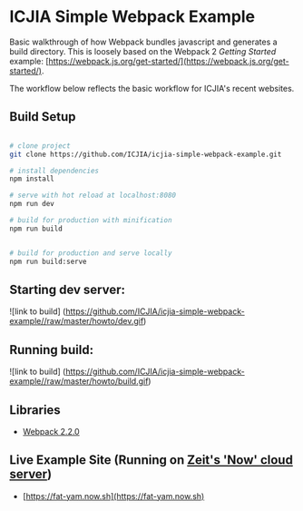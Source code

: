 # ICJIA Simple Webpack Example

Basic walkthrough of how Webpack bundles javascript and generates a build directory. This is loosely based on the Webpack 2 *Getting Started* example: [https://webpack.js.org/get-started/](https://webpack.js.org/get-started/).

The workflow below reflects the basic workflow for ICJIA's recent websites.

## Build Setup

``` bash

# clone project
git clone https://github.com/ICJIA/icjia-simple-webpack-example.git

# install dependencies
npm install

# serve with hot reload at localhost:8080
npm run dev

# build for production with minification
npm run build


# build for production and serve locally
npm run build:serve

```

## Starting dev server:

![link to build] (https://github.com/ICJIA/icjia-simple-webpack-example//raw/master/howto/dev.gif)


## Running build:

![link to build] (https://github.com/ICJIA/icjia-simple-webpack-example//raw/master/howto/build.gif)


## Libraries
- [Webpack 2.2.0](https://webpack.js.org/)


## Live Example Site (Running on [Zeit's 'Now' cloud server](https://zeit.co/blog/now-static))
- [https://fat-yam.now.sh](https://fat-yam.now.sh)
